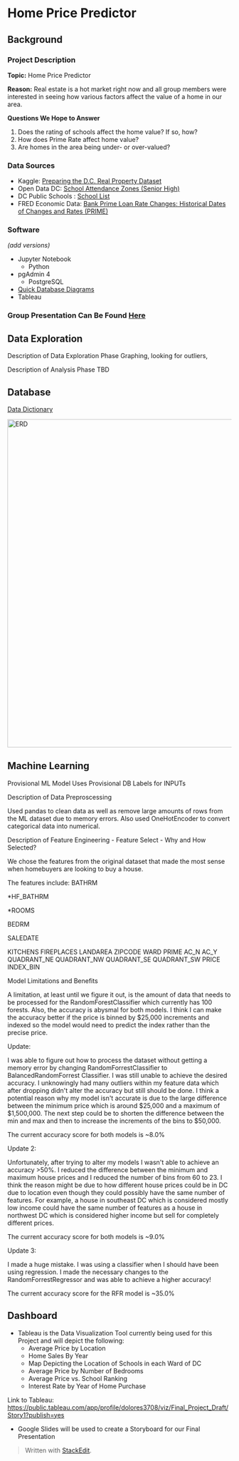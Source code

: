 # Home Price Predictor

## Background
### Project Description
**Topic:** Home Price Predictor

**Reason:** Real estate is a hot market right now and all group members were interested in seeing how various factors affect the value of a home in our area.

**Questions We Hope to Answer**
1. Does the rating of schools affect the home value? If so, how?
2. How does Prime Rate affect home value?
3. Are homes in the area being under- or over-valued?

### Data Sources
- Kaggle: [Preparing the D.C. Real Property Dataset](https://www.kaggle.com/christophercorrea/preparing-the-d-c-real-property-dataset/data)
- Open Data DC: [School Attendance Zones (Senior High)](https://opendata.dc.gov/datasets/DCGIS::school-attendance-zones-senior-high/explore?location=38.891085,-77.020974,12.00&showTable=true)
- DC Public Schools : [School List](https://profiles.dcps.dc.gov/)
- FRED Economic Data: [Bank Prime Loan Rate Changes: Historical Dates of Changes and Rates (PRIME)](https://fred.stlouisfed.org/series/PRIME)

### Software
 *(add versions)*
- Jupyter Notebook
	- Python
- pgAdmin 4
	- PostgreSQL
- [Quick Database Diagrams](https://app.quickdatabasediagrams.com/#/d/qAGqUr)
- Tableau

### Group Presentation Can Be Found [Here](https://docs.google.com/presentation/d/1iFYkaugBKUH1rIhKyagy_23oyhhAb3F-Tw-sqRhbQg0/edit?usp=sharing)

## Data Exploration
Description of Data Exploration Phase
Graphing, looking for outliers,

Description of Analysis Phase
TBD

## Database

[Data Dictionary](https://docs.google.com/spreadsheets/d/1PIofEBS1nXVsO876CufvHLC2uMqvywRX_FMtP_agspc/edit?usp=sharing)

<img width="736" alt="ERD" src="https://user-images.githubusercontent.com/89493488/150467257-ad2a729d-a177-4db0-ab2e-2defd93d64b9.png">

## Machine Learning

Provisional ML Model 
Uses Provisional DB
Labels for INPUTs

Description of Data Preproscessing

Used pandas to clean data as well as remove large amounts of rows from the ML dataset due to memory errors. Also used OneHotEncoder to convert categorical data into numerical.

Description of Feature Engineering - Feature Select - Why and How Selected?

We chose the features from the original dataset that made the most sense when homebuyers are looking to buy a house. 

The features include:
BATHRM 	

*HF_BATHRM 	

*ROOMS 	

BEDRM 	

SALEDATE 	

KITCHENS 	FIREPLACES 	LANDAREA 	ZIPCODE 	WARD 	PRIME 	AC_N 	AC_Y 	QUADRANT_NE 	QUADRANT_NW 	QUADRANT_SE 	QUADRANT_SW 	PRICE 	INDEX_BIN

Model Limitations and Benefits

A limitation, at least until we figure it out, is the amount of data that needs to be processed for the RandomForestClassifier which currently has 100 forests. Also, the accuracy is abysmal for both models. I think I can make the accuracy better if the price is binned by $25,000 increments and indexed so the model would need to predict the index rather than the precise price. 

Update:

I was able to figure out how to process the dataset without getting a memory error by changing RandomForrestClassifier to BalancedRandomForrest Classifier. I was still unable to achieve the desired accuracy. I unknowingly had many outliers within my feature data which after dropping didn't alter the accuracy but still should be done. I think a potential reason why my model isn't accurate is due to the large difference between the minimum price which is around $25,000 and a maximum of $1,500,000. The next step could be to shorten the difference between the min and max and then to increase the increments of the bins to $50,000.

The current accuracy score for both models is ~8.0%

Update 2:

Unfortunately, after trying to alter my models I wasn't able to achieve an accuracy >50%. I reduced the difference between the minimum and maximum house prices and I reduced the number of bins from 60 to 23. I think the reason might be due to how different house prices could be in DC due to location even though they could possibly have the same number of features. For example, a house in southeast DC which is considered mostly low income could have the same number of features as a house in northwest DC which is considered higher income but sell for completely different prices. 

The current accuracy score for both models is ~9.0%

Update 3:

I made a huge mistake. I was using a classifier when I should have been using regression. I made the necessary changes to the RandomForrestRegressor and was able to achieve a higher accuracy!

The current accuracy score for the RFR model is ~35.0%


## Dashboard

- Tableau is the Data Visualization Tool currently being used for this Project and will depict the following:
	- Average Price by Location
	- Home Sales By Year
	- Map Depicting the Location of Schools in each Ward of DC
	- Average Price by Number of Bedrooms
	- Average Price vs. School Ranking
	- Interest Rate by Year of Home Purchase

Link to Tableau: https://public.tableau.com/app/profile/dolores3708/viz/Final_Project_Draft/Story1?publish=yes	
 
- Google Slides will be used to create a Storyboard for our Final Presentation

> Written with [StackEdit](https://stackedit.io/).
